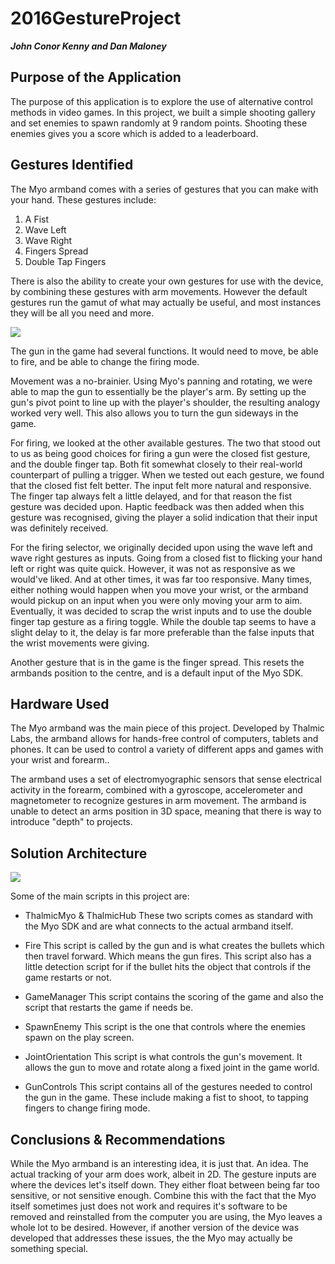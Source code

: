 # 2016GestureProject
***John Conor Kenny and Dan Maloney***

## Purpose of the Application
The purpose of this application is to explore the use of alternative control methods in video games. In this project, we built a simple shooting gallery and set enemies to spawn randomly at 9 random points. Shooting these enemies gives you a score which is added to a leaderboard.

## Gestures Identified
The Myo armband comes with a series of gestures that you can make with your hand. These gestures include:
1. A Fist
2. Wave Left
3. Wave Right
4. Fingers Spread
5. Double Tap Fingers

There is also the ability to create your own gestures for use with the device, by combining these gestures with arm movements.
However the default gestures run the gamut of what may actually be useful, and most instances they will be all you need and more.

<img src="https://a.pomf.cat/bakisl.jpg">

The gun in the game had several functions. It would need to move, be able to fire, and be able to change the firing mode.

Movement was a no-brainier. Using Myo's panning and rotating, we were able to map the gun to essentially be the player's arm.
By setting up the gun's pivot point to line up with the player's shoulder, the resulting analogy worked very well. This also allows you to turn the gun sideways in the game.

For firing, we looked at the other available gestures. The two that stood out to us as being good choices for firing a gun were the closed fist gesture, and the double finger tap.
Both fit somewhat closely to their real-world counterpart of pulling a trigger. When we tested out each gesture, we found that the closed fist felt better.
The input felt more natural and responsive. The finger tap always felt a little delayed, and for that reason the fist gesture was decided upon. 
Haptic feedback was then added when this gesture was recognised, giving the player a solid indication that their input was definitely received.

For the firing selector, we originally decided upon using the wave left and wave right gestures as inputs. Going from a closed fist to flicking your hand left or right was quite quick.
However, it was not as responsive as we would've liked. And at other times, it was far too responsive. Many times, either nothing would happen when you move your wrist, or the armband would pickup on an input when you were only moving your arm to aim.
Eventually, it was decided to scrap the wrist inputs and to use the double finger tap gesture as a firing toggle. While the double tap seems to have a slight delay to it, the delay is far more preferable than the false inputs that the wrist movements were giving.

Another gesture that is in the game is the finger spread. This resets the armbands position to the centre, and is a default input of the Myo SDK.

## Hardware Used
The Myo armband was the main piece of this project. Developed by Thalmic Labs, the armband allows for hands-free control of computers, tablets and phones. It can be used to control a variety of different apps and games with your wrist and forearm..

The armband uses a set of electromyographic sensors that sense electrical activity in the forearm, combined with a gyroscope, accelerometer and magnetometer to recognize gestures in arm movement. The armband is unable to detect an arms position in 3D space, meaning that there is way to introduce "depth" to projects.
## Solution Architecture
<img src="https://a.pomf.cat/jvtubx.png">

Some of the main scripts in this project are:
- ThalmicMyo & ThalmicHub
These two scripts comes as standard with the Myo SDK and are what connects to the actual armband itself.

- Fire
This script is called by the gun and is what creates the bullets which then travel forward. Which means the gun fires.
This script also has a little detection script for if the bullet hits the object that controls if the game restarts or not.

- GameManager
This script contains the scoring of the game and also the script that restarts the game if needs be.

- SpawnEnemy
This script is the one that controls where the enemies spawn on the play screen.

- JointOrientation
This script is what controls the gun's movement. It allows the gun to move and rotate along a fixed joint in the game world.

- GunControls
This script contains all of the gestures needed to control the gun in the game. These include making a fist to shoot, to tapping fingers to change firing mode.

## Conclusions & Recommendations
While the Myo armband is an interesting idea, it is just that. An idea. The actual tracking of your arm does work, albeit in 2D. The gesture inputs are where the devices let's itself down. They either float between being far too sensitive, or not sensitive enough. Combine this with the fact that the Myo itself sometimes just does not work and requires it's software to be removed and reinstalled from the computer you are using, the Myo leaves a whole lot to be desired. However, if another version of the device was developed that addresses these issues, the the Myo may actually be something special.
